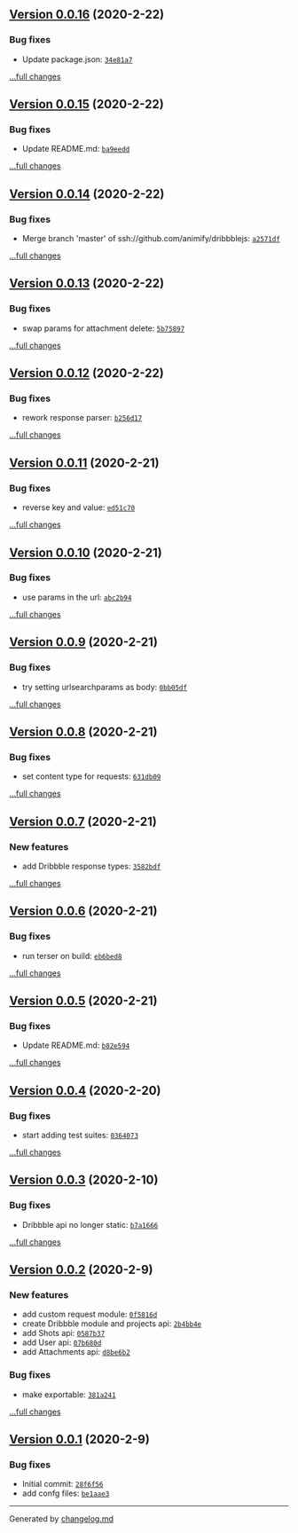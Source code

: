 ## [Version 0.0.16](https://github.com/animify/dribbblejs/releases/tag/v0.0.16) (2020-2-22)

### Bug fixes

- Update package.json: [`34e81a7`](https://github.com/animify/dribbblejs/commit/34e81a7)

[...full changes](https://github.com/animify/dribbblejs/compare/v0.0.15...v0.0.16)

## [Version 0.0.15](https://github.com/animify/dribbblejs/releases/tag/v0.0.15) (2020-2-22)

### Bug fixes

- Update README.md: [`ba9eedd`](https://github.com/animify/dribbblejs/commit/ba9eedd)

[...full changes](https://github.com/animify/dribbblejs/compare/v0.0.14...v0.0.15)

## [Version 0.0.14](https://github.com/animify/dribbblejs/releases/tag/v0.0.14) (2020-2-22)

### Bug fixes

- Merge branch 'master' of ssh://github.com/animify/dribbblejs: [`a2571df`](https://github.com/animify/dribbblejs/commit/a2571df)

[...full changes](https://github.com/animify/dribbblejs/compare/v0.0.13...v0.0.14)

## [Version 0.0.13](https://github.com/animify/dribbblejs/releases/tag/v0.0.13) (2020-2-22)

### Bug fixes

- swap params for attachment delete: [`5b75897`](https://github.com/animify/dribbblejs/commit/5b75897)

[...full changes](https://github.com/animify/dribbblejs/compare/v0.0.12...v0.0.13)

## [Version 0.0.12](https://github.com/animify/dribbblejs/releases/tag/v0.0.12) (2020-2-22)

### Bug fixes

- rework response parser: [`b256d17`](https://github.com/animify/dribbblejs/commit/b256d17)

[...full changes](https://github.com/animify/dribbblejs/compare/v0.0.11...v0.0.12)

## [Version 0.0.11](https://github.com/animify/dribbblejs/releases/tag/v0.0.11) (2020-2-21)

### Bug fixes

- reverse key and value: [`ed51c70`](https://github.com/animify/dribbblejs/commit/ed51c70)

[...full changes](https://github.com/animify/dribbblejs/compare/v0.0.10...v0.0.11)

## [Version 0.0.10](https://github.com/animify/dribbblejs/releases/tag/v0.0.10) (2020-2-21)

### Bug fixes

- use params in the url: [`abc2b94`](https://github.com/animify/dribbblejs/commit/abc2b94)

[...full changes](https://github.com/animify/dribbblejs/compare/v0.0.9...v0.0.10)

## [Version 0.0.9](https://github.com/animify/dribbblejs/releases/tag/v0.0.9) (2020-2-21)

### Bug fixes

- try setting urlsearchparams as body: [`0bb05df`](https://github.com/animify/dribbblejs/commit/0bb05df)

[...full changes](https://github.com/animify/dribbblejs/compare/v0.0.8...v0.0.9)

## [Version 0.0.8](https://github.com/animify/dribbblejs/releases/tag/v0.0.8) (2020-2-21)

### Bug fixes

- set content type for requests: [`631db09`](https://github.com/animify/dribbblejs/commit/631db09)

[...full changes](https://github.com/animify/dribbblejs/compare/v0.0.7...v0.0.8)

## [Version 0.0.7](https://github.com/animify/dribbblejs/releases/tag/v0.0.7) (2020-2-21)

### New features

- add Dribbble response types: [`3582bdf`](https://github.com/animify/dribbblejs/commit/3582bdf)

[...full changes](https://github.com/animify/dribbblejs/compare/v0.0.6...v0.0.7)

## [Version 0.0.6](https://github.com/animify/dribbblejs/releases/tag/v0.0.6) (2020-2-21)

### Bug fixes

- run terser on build: [`eb6bed8`](https://github.com/animify/dribbblejs/commit/eb6bed8)

[...full changes](https://github.com/animify/dribbblejs/compare/v0.0.5...v0.0.6)

## [Version 0.0.5](https://github.com/animify/dribbblejs/releases/tag/v0.0.5) (2020-2-21)

### Bug fixes

- Update README.md: [`b82e594`](https://github.com/animify/dribbblejs/commit/b82e594)

[...full changes](https://github.com/animify/dribbblejs/compare/v0.0.4...v0.0.5)

## [Version 0.0.4](https://github.com/animify/dribbblejs/releases/tag/v0.0.4) (2020-2-20)

### Bug fixes

- start adding test suites: [`0364073`](https://github.com/animify/dribbblejs/commit/0364073)

[...full changes](https://github.com/animify/dribbblejs/compare/v0.0.3...v0.0.4)

## [Version 0.0.3](https://github.com/animify/dribbblejs/releases/tag/v0.0.3) (2020-2-10)

### Bug fixes

- Dribbble api no longer static: [`b7a1666`](https://github.com/animify/dribbblejs/commit/b7a1666)

[...full changes](https://github.com/animify/dribbblejs/compare/v0.0.2...v0.0.3)

## [Version 0.0.2](https://github.com/animify/dribbblejs/releases/tag/v0.0.2) (2020-2-9)

### New features

- add custom request module: [`0f5816d`](https://github.com/animify/dribbblejs/commit/0f5816d)
- create Dribbble module and projects api: [`2b4bb4e`](https://github.com/animify/dribbblejs/commit/2b4bb4e)
- add Shots api: [`0587b37`](https://github.com/animify/dribbblejs/commit/0587b37)
- add User api: [`07b680d`](https://github.com/animify/dribbblejs/commit/07b680d)
- add Attachments api: [`d8be6b2`](https://github.com/animify/dribbblejs/commit/d8be6b2)

### Bug fixes

- make exportable: [`381a241`](https://github.com/animify/dribbblejs/commit/381a241)

[...full changes](https://github.com/animify/dribbblejs/compare/v0.0.1...v0.0.2)

## [Version 0.0.1](https://github.com/animify/dribbblejs/releases/tag/v0.0.1) (2020-2-9)

### Bug fixes

- Initial commit: [`28f6f56`](https://github.com/animify/dribbblejs/commit/28f6f56)
- add confg files: [`be1aae3`](https://github.com/animify/dribbblejs/commit/be1aae3)

---

Generated by [changelog.md](https://github.com/egoist/changelog.md)
